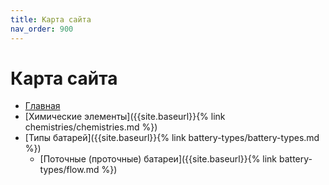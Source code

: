 ```yaml
---
title: Карта сайта
nav_order: 900
---
```


# Карта сайта

- [Главная](index.md)
- [Химические элементы]({{site.baseurl}}{% link chemistries/chemistries.md %})
- [Типы батарей]({{site.baseurl}}{% link battery-types/battery-types.md %})
  - [Поточные (проточные) батареи]({{site.baseurl}}{% link battery-types/flow.md %})
